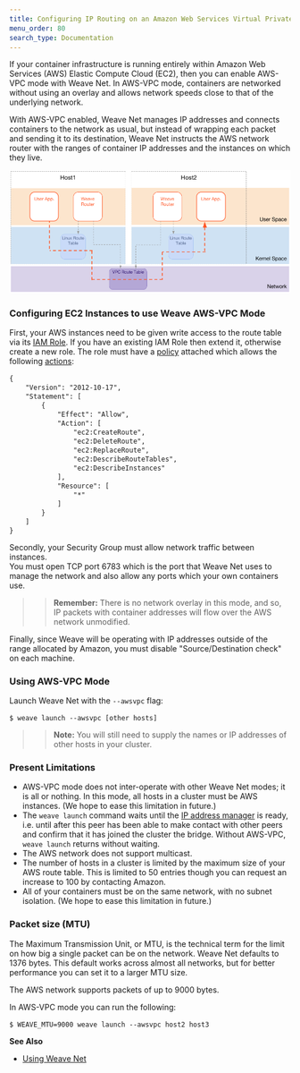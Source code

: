 ```yaml
---
title: Configuring IP Routing on an Amazon Web Services Virtual Private Cloud
menu_order: 80
search_type: Documentation
---
```


If your container infrastructure is running entirely within Amazon Web Services (AWS) 
Elastic Compute Cloud (EC2), then you can enable AWS-VPC mode with Weave Net. In AWS-VPC mode, 
containers are networked without using an overlay and allows network speeds 
close to that of the underlying network.

With AWS-VPC enabled, Weave Net manages IP addresses and connects
containers to the network as usual, but instead of wrapping each packet and
sending it to its destination, Weave Net instructs the AWS network
router with the ranges of container IP addresses and the instances 
on which they live. 

![Weave Net AWS-VPC Mode](weave-net-awsvpc-1007x438.png)

### Configuring EC2 Instances to use Weave AWS-VPC Mode

First, your AWS instances need to be given write access to the route
table via its
[IAM Role](http://docs.aws.amazon.com/AWSEC2/latest/UserGuide/iam-roles-for-amazon-ec2.html).
If you have an existing IAM Role then extend it, otherwise create a
new role. The role must have a
[policy](http://docs.aws.amazon.com/AWSEC2/latest/UserGuide/iam-policies-for-amazon-ec2.html)
attached which allows the following
[actions](http://docs.aws.amazon.com/AWSEC2/latest/APIReference/API_Operations.html):


```
{
    "Version": "2012-10-17",
    "Statement": [
        {
            "Effect": "Allow",
            "Action": [
                "ec2:CreateRoute",
                "ec2:DeleteRoute",
                "ec2:ReplaceRoute",
                "ec2:DescribeRouteTables",
                "ec2:DescribeInstances"
            ],
            "Resource": [
                "*"
            ]
        }
    ]
}
```

Secondly, your Security Group must allow network traffic between instances.  
You must open TCP port 6783 which is the port that Weave Net uses to manage the network and also 
allow any ports which your own containers use. 

>>**Remember:** There is no network overlay in this mode, and so, IP packets with container
addresses will flow over the AWS network unmodified.

Finally, since Weave will be operating with IP addresses outside of the 
range allocated by Amazon, you must disable "Source/Destination check" on each machine.

### Using AWS-VPC Mode

Launch Weave Net with the `--awsvpc` flag:

    $ weave launch --awsvpc [other hosts]

 >>**Note:** You will still need to supply the names or IP addresses of other hosts in
your cluster.

### Present Limitations

- AWS-VPC mode does not inter-operate with other Weave Net modes; it
  is all or nothing.  In this mode, all hosts in a cluster must be AWS
  instances. (We hope to ease this limitation in future.)
- The `weave launch` command waits until the
  [IP address manager](/site//operational-guide/concepts.md#ip-address-manager-ipam)
  is ready, i.e. until after this peer has been able to make contact
  with other peers and confirm that it has joined the cluster the
  bridge.  Without AWS-VPC, `weave launch` returns without waiting.
- The AWS network does not support multicast.
- The number of hosts in a cluster is limited by the maximum size of
  your AWS route table.  This is limited to 50 entries though you
  can request an increase to 100 by contacting Amazon.
- All of your containers must be on the same network, with no subnet
  isolation. (We hope to ease this limitation in future.)

### Packet size (MTU)

The Maximum Transmission Unit, or MTU, is the technical term for the
limit on how big a single packet can be on the network. Weave Net
defaults to 1376 bytes. This default works across almost all networks, but for better 
performance you can set it to a larger MTU size. 

The AWS network supports packets of up to 9000 bytes.  

In AWS-VPC mode you can run the following:

    $ WEAVE_MTU=9000 weave launch --awsvpc host2 host3

**See Also**

 * [Using Weave Net](/site/using-weave.md)

